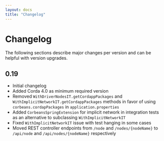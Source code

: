 ```yaml
---
layout: docs
title: "Changelog"
---
```


# Changelog

The following sections describe major changes per version 
and can be helpful with version upgrades.

## 0.19

- Initial changelog
- Added Corda 4.0 as minimum required version  
- Removed `WithDriverNodesIT.getCordappPackages` 
and `WithImplicitNetworkIT.getCordappPackages` methods 
in favor of using `corbeans.cordapPackages` in `application.properties`
- Added `CorbeansSpringExtension` for implicit network in integration tests as an alternative to subclassing `WithImplicitNetworkIT`
- Fixed `WithImplicitNetworkIT` issue with test hanging in some cases
- Moved REST controller endpoints from `/node` and `/nodes/{nodeName}` to 
`/api/node` and `/api/nodes/{nodeName}` respectively

